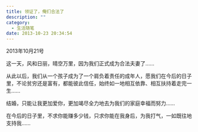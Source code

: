 ```yaml
---
title: 领证了，俺们合法了
description: ""
category: 
  - 生活随笔
date: 2013-10-23 20:34:54
---
```


2013年10月21号

这一天，风和日丽，晴空万里，因为我们正式成为合法夫妻了……

从此以后，我们从一个孩子成为了一个肩负着责任的成年人，愿我们在今后的日子里，不论贫穷还是富有，都能彼此信任，始终如一地相互依靠、相互扶持着走完一生……

结婚，只能让我更加爱你，更加竭尽全力地去为我们的家庭幸福而努力……

在今后的日子里，不求你能赚多少钱，只求你能在我身后，为我打气，一如既往地支持我……
